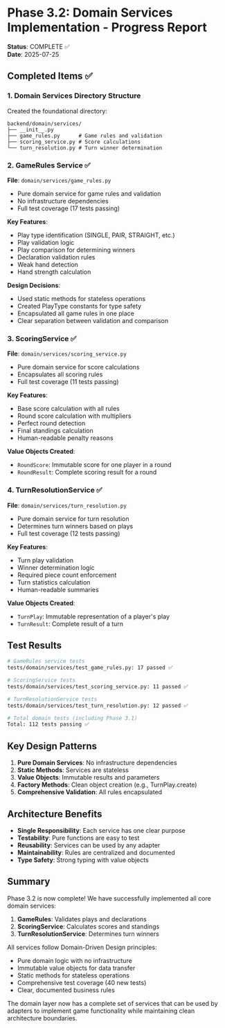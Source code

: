 # Phase 3.2: Domain Services Implementation - Progress Report

**Status**: COMPLETE ✅  
**Date**: 2025-07-25  

## Completed Items ✅

### 1. Domain Services Directory Structure
Created the foundational directory:
```
backend/domain/services/
├── __init__.py
├── game_rules.py      # Game rules and validation
├── scoring_service.py # Score calculations
└── turn_resolution.py # Turn winner determination
```

### 2. GameRules Service ✅
**File**: `domain/services/game_rules.py`
- Pure domain service for game rules and validation
- No infrastructure dependencies
- Full test coverage (17 tests passing)

**Key Features**:
- Play type identification (SINGLE, PAIR, STRAIGHT, etc.)
- Play validation logic
- Play comparison for determining winners
- Declaration validation rules
- Weak hand detection
- Hand strength calculation

**Design Decisions**:
- Used static methods for stateless operations
- Created PlayType constants for type safety
- Encapsulated all game rules in one place
- Clear separation between validation and comparison

### 3. ScoringService ✅
**File**: `domain/services/scoring_service.py`
- Pure domain service for score calculations
- Encapsulates all scoring rules
- Full test coverage (11 tests passing)

**Key Features**:
- Base score calculation with all rules
- Round score calculation with multipliers
- Perfect round detection
- Final standings calculation
- Human-readable penalty reasons

**Value Objects Created**:
- `RoundScore`: Immutable score for one player in a round
- `RoundResult`: Complete scoring result for a round

### 4. TurnResolutionService ✅
**File**: `domain/services/turn_resolution.py`
- Pure domain service for turn resolution
- Determines turn winners based on plays
- Full test coverage (12 tests passing)

**Key Features**:
- Turn play validation
- Winner determination logic
- Required piece count enforcement
- Turn statistics calculation
- Human-readable summaries

**Value Objects Created**:
- `TurnPlay`: Immutable representation of a player's play
- `TurnResult`: Complete result of a turn

## Test Results

```bash
# GameRules service tests
tests/domain/services/test_game_rules.py: 17 passed ✅

# ScoringService tests
tests/domain/services/test_scoring_service.py: 11 passed ✅

# TurnResolutionService tests
tests/domain/services/test_turn_resolution.py: 12 passed ✅

# Total domain tests (including Phase 3.1)
Total: 112 tests passing ✅
```

## Key Design Patterns

1. **Pure Domain Services**: No infrastructure dependencies
2. **Static Methods**: Services are stateless
3. **Value Objects**: Immutable results and parameters
4. **Factory Methods**: Clean object creation (e.g., TurnPlay.create)
5. **Comprehensive Validation**: All rules encapsulated

## Architecture Benefits

- **Single Responsibility**: Each service has one clear purpose
- **Testability**: Pure functions are easy to test
- **Reusability**: Services can be used by any adapter
- **Maintainability**: Rules are centralized and documented
- **Type Safety**: Strong typing with value objects

## Summary

Phase 3.2 is now complete! We have successfully implemented all core domain services:

1. **GameRules**: Validates plays and declarations
2. **ScoringService**: Calculates scores and standings
3. **TurnResolutionService**: Determines turn winners

All services follow Domain-Driven Design principles:
- Pure domain logic with no infrastructure
- Immutable value objects for data transfer
- Static methods for stateless operations
- Comprehensive test coverage (40 new tests)
- Clear, documented business rules

The domain layer now has a complete set of services that can be used by adapters to implement game functionality while maintaining clean architecture boundaries.